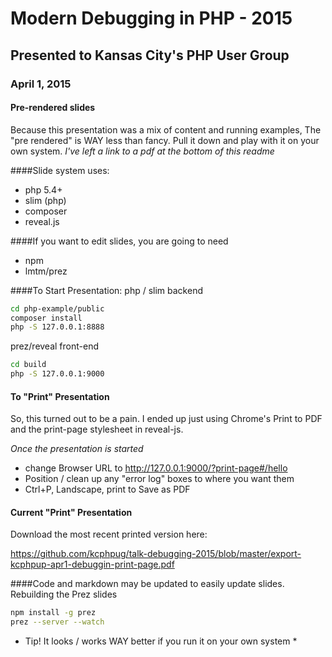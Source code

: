 # Modern Debugging in PHP - 2015
## Presented to Kansas City's PHP User Group
### April 1, 2015

#### Pre-rendered slides
Because this presentation was a mix of content and running examples, The "pre rendered" is WAY less than fancy. Pull it down and play with it on your own system.  *I've left a link to a pdf at the bottom of this readme*

####Slide system uses:
* php 5.4+
* slim (php)
* composer
* reveal.js

####If you want to edit slides, you are going to need
* npm
* lmtm/prez

####To Start Presentation:
php / slim backend
````bash
cd php-example/public
composer install
php -S 127.0.0.1:8888
````

prez/reveal front-end
````bash
cd build
php -S 127.0.0.1:9000
````

#### To "Print" Presentation
So, this turned out to be a pain. I ended up just using Chrome's Print to PDF and the print-page stylesheet in reveal-js.

*Once the presentation is started*
* change Browser URL to http://127.0.0.1:9000/?print-page#/hello
* Position / clean up any "error log" boxes to where you want them
* Ctrl+P, Landscape, print to Save as PDF

#### Current "Print" Presentation
Download the most recent printed version here:

https://github.com/kcphpug/talk-debugging-2015/blob/master/export-kcphpup-apr1-debuggin-print-page.pdf

####Code and markdown may be updated to easily update slides.
Rebuilding the Prez slides
````bash
npm install -g prez
prez --server --watch
````
* Tip!  It looks / works WAY better if you run it on your own system *
